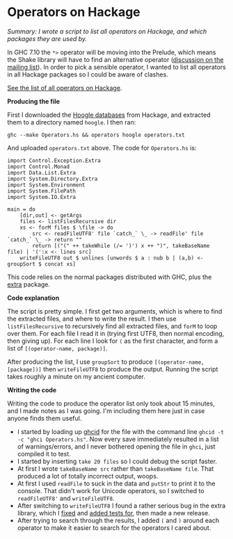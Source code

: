 # Operators on Hackage

_Summary: I wrote a script to list all operators on Hackage, and which packages they are used by._

In GHC 7.10 the `*>` operator will be moving into the Prelude, which means the Shake library will have to find an alternative operator ([discussion on the mailing list](https://groups.google.com/d/msg/shake-build-system/KUot8nGP6i4/NVRIc_URTEEJ)). In order to pick a sensible operator, I wanted to list all operators in all Hackage packages so I could be aware of clashes.

[See the list of all operators on Hackage](https://gist.github.com/ndmitchell/aa1e0944379a7429cedb#file-gistfile1-txt).

**Producing the file**

First I downloaded the [Hoogle databases](http://hackage.haskell.org/packages/hoogle.tar.gz) from Hackage, and extracted them to a directory named `hoogle`. I then ran:

    ghc --make Operators.hs && operators hoogle operators.txt

And uploaded `operators.txt` above. The code for `Operators.hs` is:

    import Control.Exception.Extra
    import Control.Monad
    import Data.List.Extra
    import System.Directory.Extra
    import System.Environment
    import System.FilePath
    import System.IO.Extra
    
    main = do
        [dir,out] <- getArgs
        files <- listFilesRecursive dir
        xs <- forM files $ \file -> do
            src <- readFileUTF8' file `catch_` \_ -> readFile' file `catch_` \_ -> return ""
            return [("(" ++ takeWhile (/= ')') x ++ ")", takeBaseName file) | '(':x <- lines src]
        writeFileUTF8 out $ unlines [unwords $ a : nub b | (a,b) <- groupSort $ concat xs]

This code relies on the normal packages distributed with GHC, plus the [extra](https://hackage.haskell.org/package/extra) package.

**Code explanation**

The script is pretty simple. I first get two arguments, which is where to find the extracted files, and where to write the result. I then use `listFilesRecursive` to recursively find all extracted files, and `forM` to loop over them. For each file I read it in (trying first UTF8, then normal encoding, then giving up). For each line I look for `(` as the first character, and form a list of `[(operator-name, package)]`.

After producing the list, I use `groupSort` to produce `[(operator-name, [package])]` then `writeFileUTF8` to produce the output. Running the script takes roughly a minute on my ancient computer.

**Writing the code**

Writing the code to produce the operator list only took about 15 minutes, and I made notes as I was going. I'm including them here just in case anyone finds them useful.

* I started by loading up [ghcid](https://hackage.haskell.org/package/ghcid) for the file with the command line `ghcid -t -c "ghci Operators.hs"`. Now every save immediately resulted in a list of warnings/errors, and I never bothered opening the file in `ghci`, just compiled it to test.
* I started by inserting `take 20 files` so I could debug the script faster.
* At first I wrote `takeBaseName src` rather than `takeBaseName file`. That produced a lot of totally incorrect output, woops.
* At first I used `readFile` to suck in the data and `putStr` to print it to the console. That didn't work for Unicode operators, so I switched to `readFileUTF8'` and `writeFileUTF8`.
* After switching to `writeFileUTF8` I found a rather serious bug in the extra library, which I [fixed](https://github.com/ndmitchell/extra/commit/1f9f4c9ccd1c5b69826114dbae67be8ba93b23d6) and [added tests for](https://github.com/ndmitchell/extra/commit/c63419d1d1f9e4f6649030c29a71fd896f1b2283), then made a new release.
* After trying to search through the results, I added `(` and `)` around each operator to make it easier to search for the operators I cared about.
